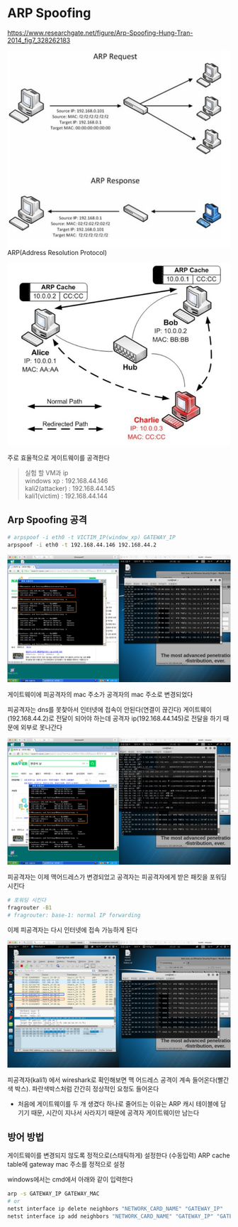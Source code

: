 # ARP Spoofing

<https://www.researchgate.net/figure/Arp-Spoofing-Hung-Tran-2014_fig7_328262183>

![arp](./imgs/arp123.png)
ARP(Address Resolution Protocol)

![arp_spoofing](./imgs/arpspoofing.png)

주로 효율적으로 게이트웨이를 공격한다

> 실험 할 VM과 ip  
> windows xp : 192.168.44.146  
> kali2(attacker) : 192.168.44.145  
> kali1(victim) : 192.168.44.144

## Arp Spoofing 공격

```bash
# arpspoof -i eth0 -t VICTIM_IP(window_xp) GATEWAY_IP
arpspoof -i eth0 -t 192.168.44.146 192.168.44.2
```

![arpspoofing](./imgs/arpspoofingtest.png)

게이트웨이에 피공격자의 mac 주소가 공격자의 mac 주소로 변경되었다

피공격자는 dns를 못찾아서 인터넷에 접속이 안된다(연결이 끊긴다)
게이트웨이(192.168.44.2)로 전달이 되어야 하는데 공격자 ip(192.168.44.145)로 전달을 하기 때문에 외부로 못나간다

![arpspoofing](./imgs/arpspoofingtest1.png)

피공격자는 이제 맥어드레스가 변경되었고
공격자는 피공격자에게 받은 패킷을 포워딩시킨다

```bash
# 포워딩 시킨다
fragrouter -B1
# fragrouter: base-1: normal IP forwarding
```

이제 피공격자는 다시 인터넷에 접속 가능하게 된다

![arpspoofing2](./imgs/arpspoofing2.png)

피공격자(kali1) 에서 wireshark로 확인해보면 맥 어드레스 공격이 계속 들어온다(빨간색 박스). 파란색박스처럼 간간히 정상적인 요청도 들어온다

- 처음에 게이트웨이를 두 개 생겼다 하나로 줄어드는 이유는 ARP 캐시 테이블에 담기기 때문, 시간이 지나서 사라지기 때문에 공격자 게이트웨이만 남는다

## 방어 방법

게이트웨이를 변경되지 않도록 정적으로(스태틱하게) 설정한다 (수동입력)
ARP cache table에 gateway mac 주소를 정적으로 설정

windows에서는 cmd에서 아래와 같이 입력한다

```bash
arp -s GATEWAY_IP GATEWAY_MAC
# or
netst interface ip delete neighbors "NETWORK_CARD_NAME" "GATEWAY_IP"
netst interface ip add neighbors "NETWORK_CARD_NAME" "GATEWAY_IP" "GATEWAY_MAC"
```
